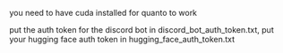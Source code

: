 you need to have cuda installed for quanto to work

put the auth token for the discord bot in discord_bot_auth_token.txt, 
put your hugging face auth token in hugging_face_auth_token.txt